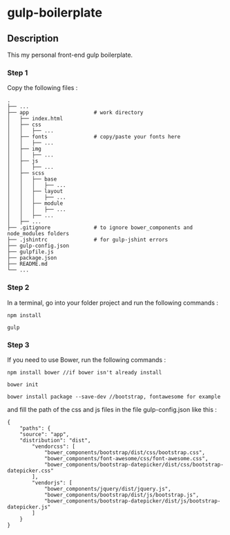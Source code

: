 # gulp-boilerplate

## Description

This my personal front-end gulp boilerplate.

### Step 1

Copy the following files :

```
.
├── ...
├── app                     # work directory
│   ├── index.html
│   ├── css
│   │   ├── ...
│   ├── fonts               # copy/paste your fonts here
│   │   ├── ...
│   ├── img
│   │   ├── ...
│   ├── js
│   │   ├── ...
│   ├── scss
│   │   ├── base
│   │   │   ├── ...
│   │   ├── layout
│   │   │   ├── ...
│   │   ├── module
│   │   │   ├── ...
│   │   ├── ...
│   ├── ...  
├── .gitignore              # to ignore bower_components and node_modules folders
├── .jshintrc               # for gulp-jshint errors
├── gulp-config.json
├── gulpfile.js
├── package.json
├── README.md
└── ...
```

### Step 2

In a terminal, go into your folder project and run the following commands :

```
npm install

gulp
```

### Step 3

If you need to use Bower, run the following commands :

```
npm install bower //if bower isn't already install

bower init

bower install package --save-dev //bootstrap, fontawesome for example
```

and fill the path of the css and js files in the file gulp-config.json like this :

```
{
	"paths": {
    "source": "app",
    "distribution": "dist",
		"vendorcss": [
			"bower_components/bootstrap/dist/css/bootstrap.css",
			"bower_components/font-awesome/css/font-awesome.css",
			"bower_components/bootstrap-datepicker/dist/css/bootstrap-datepicker.css"
		],
		"vendorjs": [
			"bower_components/jquery/dist/jquery.js",
			"bower_components/bootstrap/dist/js/bootstrap.js",
			"bower_components/bootstrap-datepicker/dist/js/bootstrap-datepicker.js"
		]
	}
}
```
